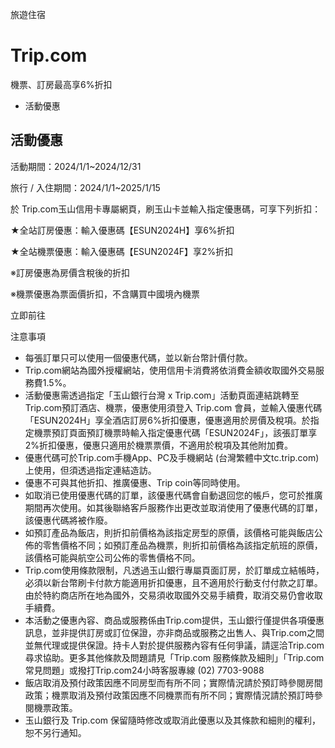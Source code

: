 旅遊住宿

# Trip.com  

機票、訂房最高享6%折扣

  * 活動優惠

## 活動優惠

活動期間：2024/1/1~2024/12/31

旅行 / 入住期間：2024/1/1~2025/1/15

  

於 Trip.com玉山信用卡專屬網頁，刷玉山卡並輸入指定優惠碼，可享下列折扣：

  

★全站訂房優惠：輸入優惠碼【ESUN2024H】享6%折扣

★全站機票優惠：輸入優惠碼【ESUN2024F】享2%折扣

  

※訂房優惠為房價含稅後的折扣

※機票優惠為票面價折扣，不含購買中國境內機票

  
  
立即前往  
  

注意事項

  * 每張訂單只可以使用一個優惠代碼，並以新台幣計價付款。
  * Trip.com網站為國外授權網站，使用信用卡消費將依消費金額收取國外交易服務費1.5%。
  * 活動優惠需透過指定「玉山銀行台灣 x Trip.com」活動頁面連結跳轉至Trip.com預訂酒店、機票，優惠使用須登入 Trip.com 會員，並輸入優惠代碼「ESUN2024H」享全酒店訂房6%折扣優惠，優惠適用於房價及稅項。於指定機票預訂頁面預訂機票時輸入指定優惠代碼「ESUN2024F」，該張訂單享2%折扣優惠，優惠只適用於機票票價，不適用於稅項及其他附加費。
  * 優惠代碼可於Trip.com手機App、PC及手機網站 (台灣繁體中文tc.trip.com) 上使用，但須透過指定連結造訪。
  * 優惠不可與其他折扣、推廣優惠、Trip coin等同時使用。
  * 如取消已使用優惠代碼的訂單，該優惠代碼會自動退回您的帳戶，您可於推廣期間再次使用。如其後聯絡客戶服務作出更改並取消使用了優惠代碼的訂單，該優惠代碼將被作廢。
  * 如預訂產品為飯店，則折扣前價格為該指定房型的原價，該價格可能與飯店公佈的零售價格不同；如預訂產品為機票，則折扣前價格為該指定航班的原價，該價格可能與航空公司公佈的零售價格不同。
  * Trip.com使用條款限制，凡透過玉山銀行專屬頁面訂房，於訂單成立結帳時，必須以新台幣刷卡付款方能適用折扣優惠，且不適用於行動支付付款之訂單。由於特約商店所在地為國外，交易須收取國外交易手續費，取消交易仍會收取手續費。
  * 本活動之優惠內容、商品或服務係由Trip.com提供，玉山銀行僅提供各項優惠訊息，並非提供訂房或訂位保證，亦非商品或服務之出售人、與Trip.com之間並無代理或提供保證。持卡人對於提供服務內容有任何爭議，請逕洽Trip.com尋求協助。更多其他條款及問題請見「Trip.com 服務條款及細則」「Trip.com常見問題」或撥打Trip.com24小時客服專線 (02) 7703-9088
  * 飯店取消及預付政策因應不同房型而有所不同；實際情況請於預訂時參閱房間政策；機票取消及預付政策因應不同機票而有所不同；實際情況請於預訂時參閱機票政策。
  * 玉山銀行及 Trip.com 保留隨時修改或取消此優惠以及其條款和細則的權利，恕不另行通知。

